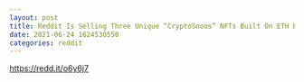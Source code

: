 ```yaml
--- 
layout: post 
title: Reddit Is Selling Three Unique “CryptoSnoos” NFTs Built On ETH Blockchain 
date: 2021-06-24 1624530550 
categories: reddit 
--- 
```

https://redd.it/o6y6j7